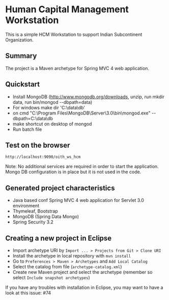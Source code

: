 Human Capital Management Workstation
====================================

This is a simple HCM Workstation to support Indian Subcontinent Organization. 


Summary
-------
The project is a Maven archetype for Spring MVC 4 web application.

Quickstart
----------
* Install MongoDB (http://www.mongodb.org/downloads, unzip, run mkdir data, run bin/mongod --dbpath=data)
* For windows make dir 'C:\data\db' 
* on cmd "C:\Program Files\MongoDB\Server\3.0\bin\mongod.exe" --dbpath=C:\data\db
* make shortcut on desktop of mongod
* Run batch file

Test on the browser
-------------------

	http://localhost:9090/oith_ws_hcm

Note: No additional services are required in order to start the application. Mongo DB configuration is in place but it is not used in the code.

Generated project characteristics
-------------------------
* Java based conf Spring MVC 4 web application for Servlet 3.0 environment
* Thymeleaf, Bootstrap
* MongoDB (Spring Data Mongo)
* Spring Security 3.2

Creating a new project in Eclipse
----------------------------------

* Import archetype URI by `Import ... > Projects from Git > Clone URI`
* Install the archetype in local repository with `mvn install`
* Go to `Preferences > Maven > Archetypes` and `Add Local Catalog`
* Select the catalog from file (`archetype-catalog.xml`) 
* Create new Maven project and select the archetype (remember so select `Include snapshot archetypes`)

If you have any troubles with installation in Eclipse, you may want to have a look at this issue: #74

